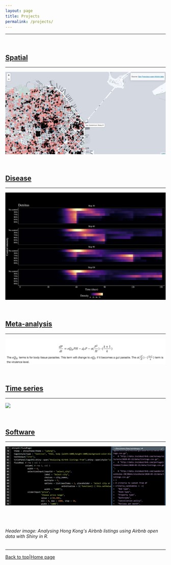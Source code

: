 ```yaml
---
layout: page
title: Projects    
permalink: /projects/
---
```

<a id="top"></a>

******      

<br>      

## [Spatial](./spatial.md)  

******  

![](spatial/spatial7.jpg) 
  
<br>  

## [Disease](./disease.md)  
  
******    

![](disease/disease5.png)      

<br>  

## [Meta-analysis](./meta.md)  

******    

![](meta/metae6.jpg)  
 
<br>  

## [Time series](./time_series.md)  

******  

![](time_series/ts3.png)  
   
<br>  

## [Software](./coding_club.md)      
  
******  

![](coding_club/cc2.jpg)

<br>  
<br>  

###### Header image: Analysing Hong Kong's Airbnb listings using Airbnb open data with Shiny in R.      
******  

[Back to top](#top)|[Home page](./index.md)
